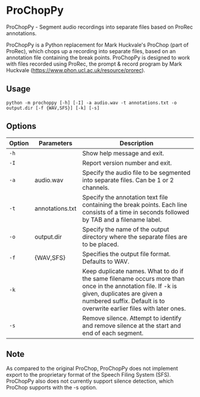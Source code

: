 # ProChopPy

ProChopPy - Segment audio recordings into separate files based on ProRec annotations.

ProChopPy is a Python replacement for Mark Huckvale's ProChop (part of ProRec), which chops up a recording into separate files, based on an annotation file containing the break points. ProChopPy is designed to work with files recorded using ProRec, the prompt & record program by Mark Huckvale (https://www.phon.ucl.ac.uk/resource/prorec).

## Usage
`python -m prochoppy [-h] [-I] -a audio.wav -t annotations.txt -o output.dir [-f {WAV,SFS}] [-k] [-s]`

## Options
| Option         | Parameters      | Description                              |
|----------------|-----------------|------------------------------------------|
| `-h`           |                 | Show help message and exit.              |
| `-I`           |                 | Report version number and exit.          |
| `-a`           | audio.wav       | Specify the audio file to be segmented into separate files. Can be 1 or 2 channels.
| `-t`           | annotations.txt |  Specify the annotation text file containing the break points. Each line consists of a time in seconds followed by TAB and a filename label. |
| `-o`           | output.dir      | Specify the name of the output directory where the separate files are to be placed. |
| `-f`           | {WAV,SFS}       | Specifies the output file format. Defaults to WAV. |
| `-k`           |                 | Keep duplicate names. What to do if the same filename occurs more than once in the annotation file. If -k is given, duplicates are given a numbered suffix. Default is to overwrite earlier files with later ones. |
| `-s`           |                 | Remove silence. Attempt to identify and remove silence at the start and end of each segment. |

## Note
As compared to the original ProChop, ProChopPy does not implement export to the proprietary format of the Speech Filing System (SFS).
ProChopPy also does not currently support silence detection, which ProChop supports with the -s option.
